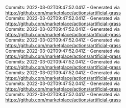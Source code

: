Commits: 2022-03-02T09:47:52.041Z - Generated via https://github.com/marketplace/actions/artificial-grass
<br>
Commits: 2022-03-02T09:47:52.041Z - Generated via https://github.com/marketplace/actions/artificial-grass
<br>
Commits: 2022-03-02T09:47:52.041Z - Generated via https://github.com/marketplace/actions/artificial-grass
<br>
Commits: 2022-03-02T09:47:52.041Z - Generated via https://github.com/marketplace/actions/artificial-grass
<br>
Commits: 2022-03-02T09:47:52.041Z - Generated via https://github.com/marketplace/actions/artificial-grass
<br>
Commits: 2022-03-02T09:47:52.041Z - Generated via https://github.com/marketplace/actions/artificial-grass
<br>
Commits: 2022-03-02T09:47:52.041Z - Generated via https://github.com/marketplace/actions/artificial-grass
<br>
Commits: 2022-03-02T09:47:52.041Z - Generated via https://github.com/marketplace/actions/artificial-grass
<br>
Commits: 2022-03-02T09:47:52.041Z - Generated via https://github.com/marketplace/actions/artificial-grass
<br>

